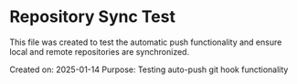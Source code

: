 # Repository Sync Test

This file was created to test the automatic push functionality and ensure local and remote repositories are synchronized.

Created on: 2025-01-14
Purpose: Testing auto-push git hook functionality